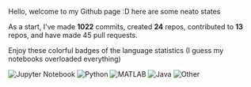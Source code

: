 Hello, welcome to my Github page :D here are some neato states

As a start, I've made **1022** commits, created **24** repos, contributed to **13** repos, and have made 45 pull requests.

Enjoy these colorful badges of the language statistics (I guess my notebooks overloaded everything)

![Jupyter Notebook](https://img.shields.io/static/v1?style=flat-square&label=%E2%A0%80&color=555&labelColor=%23DA5B0B&message=Jupyter%20Notebook%EF%B8%B173.3%25) ![Python](https://img.shields.io/static/v1?style=flat-square&label=%E2%A0%80&color=555&labelColor=%233572A5&message=Python%EF%B8%B116.6%25) ![MATLAB](https://img.shields.io/static/v1?style=flat-square&label=%E2%A0%80&color=555&labelColor=%23e16737&message=MATLAB%EF%B8%B12%25) ![Java](https://img.shields.io/static/v1?style=flat-square&label=%E2%A0%80&color=555&labelColor=%23b07219&message=Java%EF%B8%B11.9%25) ![Other](https://img.shields.io/static/v1?style=flat-square&label=%E2%A0%80&color=555&labelColor=%23ededed&message=Other%EF%B8%B16%25) 
